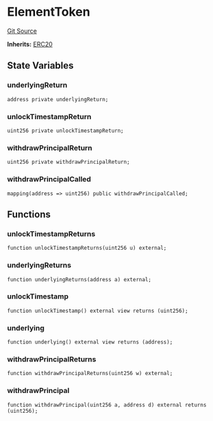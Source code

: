 # ElementToken
[Git Source](https://github.com/Swivel-Finance/illuminate/blob/29a4038ae0d0795d36640f068da3ac5c1dd43806/src/mocks/ElementToken.sol)

**Inherits:**
[ERC20](/src/mocks/ERC20.sol/contract.ERC20.md)


## State Variables
### underlyingReturn

```solidity
address private underlyingReturn;
```


### unlockTimestampReturn

```solidity
uint256 private unlockTimestampReturn;
```


### withdrawPrincipalReturn

```solidity
uint256 private withdrawPrincipalReturn;
```


### withdrawPrincipalCalled

```solidity
mapping(address => uint256) public withdrawPrincipalCalled;
```


## Functions
### unlockTimestampReturns


```solidity
function unlockTimestampReturns(uint256 u) external;
```

### underlyingReturns


```solidity
function underlyingReturns(address a) external;
```

### unlockTimestamp


```solidity
function unlockTimestamp() external view returns (uint256);
```

### underlying


```solidity
function underlying() external view returns (address);
```

### withdrawPrincipalReturns


```solidity
function withdrawPrincipalReturns(uint256 w) external;
```

### withdrawPrincipal


```solidity
function withdrawPrincipal(uint256 a, address d) external returns (uint256);
```


